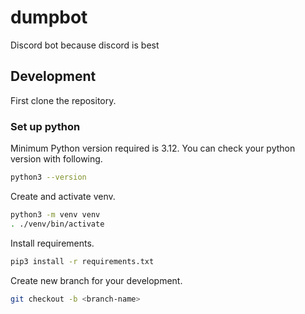 # dumpbot

Discord bot because discord is best

## Development

First clone the repository.

### Set up python

Minimum Python version required is 3.12. You can check your python version with following.

```bash
python3 --version
```

Create and activate venv.

```bash
python3 -m venv venv
. ./venv/bin/activate
```

Install requirements.

```bash
pip3 install -r requirements.txt
```

Create new branch for your development.

```bash
git checkout -b <branch-name>
```
